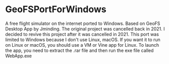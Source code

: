 # GeoFSPortForWindows
A free flight simulator on the internet ported to Windows.
Based on GeoFS Desktop App by Jminding.
The original project was cancelled back in 2021.
I decided to revive this project after it was cancelled in 2021.
This port was limited to Windows because I don't use Linux, macOS.
If you want it to run on Linux or macOS, you should use a VM or Vine app for Linux.
To launch the app, you need to extract the .rar file and then run the exe file called WebApp.exe
